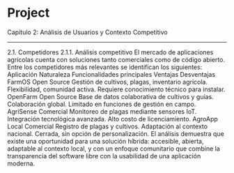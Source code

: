 # Project
Capítulo 2: Análisis de Usuarios y Contexto Competitivo
________________________________________
2.1. Competidores
2.1.1. Análisis competitivo
El mercado de aplicaciones agrícolas cuenta con soluciones tanto comerciales como de código abierto. Entre los competidores más relevantes se identifican los siguientes:
Aplicación	Naturaleza	Funcionalidades principales	Ventajas	Desventajas
FarmOS	Open Source	Gestión de cultivos, plagas, inventario agrícola.	Flexibilidad, comunidad activa.	Requiere conocimiento técnico para instalar.
OpenFarm	Open Source	Base de datos colaborativa de cultivos y guías.	Colaboración global.	Limitado en funciones de gestión en campo.
AgriSense	Comercial	Monitoreo de plagas mediante sensores IoT.	Integración tecnológica avanzada.	Alto costo de licenciamiento.
AgroApp Local	Comercial	Registro de plagas y cultivos.	Adaptación al contexto nacional.	Cerrada, sin opción de personalización.
El análisis demuestra que existe una oportunidad para una solución híbrida: accesible, abierta, adaptable al contexto local, y con un enfoque comunitario que combine la transparencia del software libre con la usabilidad de una aplicación moderna.
